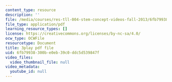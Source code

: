 ```yaml
---
content_type: resource
description: ''
file: /media/courses/res-tll-004-stem-concept-videos-fall-2013/6fb79938300be0eb39c0ddc5d539847f_mVQOmLTXLbQ.pdf
file_type: application/pdf
learning_resource_types: []
license: https://creativecommons.org/licenses/by-nc-sa/4.0/
ocw_type: OCWFile
resourcetype: Document
title: 3play pdf file
uid: 6fb79938-300b-e0eb-39c0-ddc5d539847f
video_files:
  video_thumbnail_file: null
video_metadata:
  youtube_id: null
---
```

